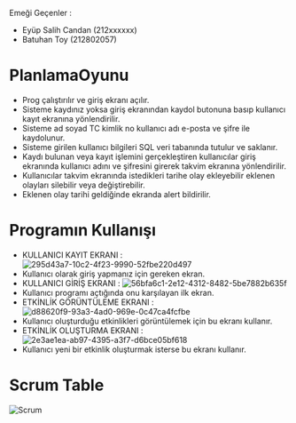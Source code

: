  Emeği Geçenler : 
- Eyüp Salih Candan (212xxxxxx)
- Batuhan Toy (212802057)
# PlanlamaOyunu
- Prog çalıştırılır ve giriş ekranı açılır.
- Sisteme kaydınız yoksa giriş ekranından kaydol butonuna basıp kullanıcı kayıt ekranına  yönlendirilir.
- Sisteme ad soyad TC kimlik no kullanıcı adı e-posta ve şifre ile kaydolunur.
- Sisteme girilen kullanıcı bilgileri SQL veri tabanında tutulur ve saklanır.
- Kaydı bulunan veya kayıt işlemini gerçekleştiren kullanıcılar giriş ekranında kullanıcı adını ve şifresini girerek takvim ekranına yönlendirilir.
- Kullanıcılar takvim ekranında istedikleri tarihe olay ekleyebilir eklenen olayları silebilir veya değiştirebilir.
- Eklenen olay tarihi geldiğinde ekranda alert bildirilir.
# Programın Kullanışı
 - KULLANICI KAYIT EKRANI :
![295d43a7-10c2-4f23-9990-52fbe220d497](https://github.com/eyp091/PlanlamaOyunu/assets/90304868/5812fddb-10b8-4bf3-9f2d-7855fe35c361)
- Kullanıcı olarak giriş yapmanız için gereken ekran.
 - KULLANICI GİRİŞ EKRANI :
  ![56bfa6c1-2e12-4312-8482-5be7882b635f](https://github.com/eyp091/PlanlamaOyunu/assets/90304868/47527368-6c5b-488c-9b4c-df33be2c2ea6)
- Kullanıcı programı açtığında onu karşılayan ilk ekran.
 - ETKİNLİK GÖRÜNTÜLEME EKRANI :
     ![d88620f9-93a3-4ad0-969e-0c47ca4fcfbe](https://github.com/eyp091/PlanlamaOyunu/assets/90304868/64fe0ec3-3e0d-48b9-b25b-fca2aa47c246)
- Kullanıcı oluşturduğu etkinlikleri görüntülemek için bu ekranı kullanır.
- ETKİNLİK OLUŞTURMA EKRANI :
![2e3ae1ea-ab97-4395-a3f7-d6bce05bf618](https://github.com/eyp091/PlanlamaOyunu/assets/90304868/7dd361e3-6571-4c43-bb86-a9f4ce1f1abe)
- Kullanıcı yeni bir etkinlik oluşturmak isterse bu ekranı kullanır.     
# Scrum Table
![Scrum](https://github.com/eyp091/PlanlamaOyunu/assets/90304868/d15a815e-90a1-47d0-809a-0a147ee5cbad)



